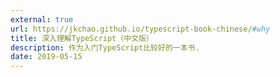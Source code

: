 ```yaml
---
external: true
url: https://jkchao.github.io/typescript-book-chinese/#why
title: 深入理解TypeScript（中文版）
description: 作为入门TypeScript比较好的一本书.
date: 2019-05-15
---
```

